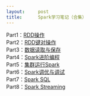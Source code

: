 ```yaml
---
layout:     post
title:      Spark学习笔记（合集）
---
```

<div id="article_content" class="article_content clearfix csdn-tracking-statistics" data-pid="blog" data-mod="popu_307" data-dsm="post">
								            <div id="content_views" class="markdown_views prism-tomorrow-night-eighties">
							<!-- flowchart 箭头图标 勿删 -->
							<svg xmlns="http://www.w3.org/2000/svg" style="display: none;"><path stroke-linecap="round" d="M5,0 0,2.5 5,5z" id="raphael-marker-block" style="-webkit-tap-highlight-color: rgba(0, 0, 0, 0);"></path></svg>
							<p>Part1：<a href="http://www.ituring.com.cn/article/506712" rel="nofollow">RDD操作</a> <br>
 Part2：<a href="http://www.ituring.com.cn/article/506715" rel="nofollow">RDD键对操作</a> <br>
 Part3：<a href="http://www.ituring.com.cn/article/506725" rel="nofollow">数据读取与保存</a> <br>
 Part4：<a href="http://www.ituring.com.cn/article/506740" rel="nofollow">Spark进阶编程</a> <br>
 Part5：<a href="http://www.ituring.com.cn/article/506766" rel="nofollow">集群运行Spark</a> <br>
 Part6：<a href="http://www.ituring.com.cn/article/506768" rel="nofollow">Spark调优与调试</a> <br>
 Part7：<a href="http://www.ituring.com.cn/article/506771" rel="nofollow">Spark SQL</a> <br>
 Part8：<a href="http://www.ituring.com.cn/article/506988" rel="nofollow">Spark Streaming</a></p>            </div>
						<link href="https://csdnimg.cn/release/phoenix/mdeditor/markdown_views-9e5741c4b9.css" rel="stylesheet">
                </div>